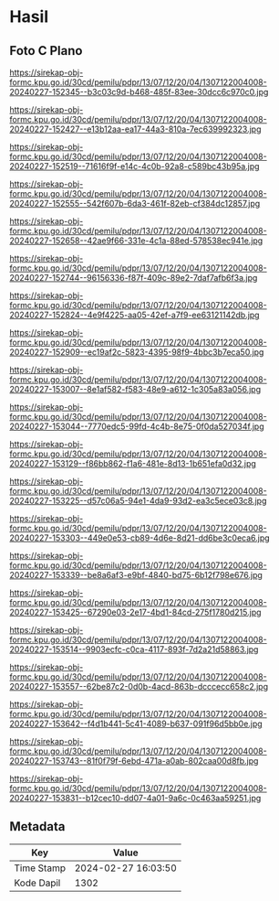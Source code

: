 # Hasil

## Foto C Plano

https://sirekap-obj-formc.kpu.go.id/30cd/pemilu/pdpr/13/07/12/20/04/1307122004008-20240227-152345--b3c03c9d-b468-485f-83ee-30dcc6c970c0.jpg

https://sirekap-obj-formc.kpu.go.id/30cd/pemilu/pdpr/13/07/12/20/04/1307122004008-20240227-152427--e13b12aa-ea17-44a3-810a-7ec639992323.jpg

https://sirekap-obj-formc.kpu.go.id/30cd/pemilu/pdpr/13/07/12/20/04/1307122004008-20240227-152519--71616f9f-e14c-4c0b-92a8-c589bc43b95a.jpg

https://sirekap-obj-formc.kpu.go.id/30cd/pemilu/pdpr/13/07/12/20/04/1307122004008-20240227-152555--542f607b-6da3-461f-82eb-cf384dc12857.jpg

https://sirekap-obj-formc.kpu.go.id/30cd/pemilu/pdpr/13/07/12/20/04/1307122004008-20240227-152658--42ae9f66-331e-4c1a-88ed-578538ec941e.jpg

https://sirekap-obj-formc.kpu.go.id/30cd/pemilu/pdpr/13/07/12/20/04/1307122004008-20240227-152744--96156336-f87f-409c-89e2-7daf7afb6f3a.jpg

https://sirekap-obj-formc.kpu.go.id/30cd/pemilu/pdpr/13/07/12/20/04/1307122004008-20240227-152824--4e9f4225-aa05-42ef-a7f9-ee63121142db.jpg

https://sirekap-obj-formc.kpu.go.id/30cd/pemilu/pdpr/13/07/12/20/04/1307122004008-20240227-152909--ec19af2c-5823-4395-98f9-4bbc3b7eca50.jpg

https://sirekap-obj-formc.kpu.go.id/30cd/pemilu/pdpr/13/07/12/20/04/1307122004008-20240227-153007--8e1af582-f583-48e9-a612-1c305a83a056.jpg

https://sirekap-obj-formc.kpu.go.id/30cd/pemilu/pdpr/13/07/12/20/04/1307122004008-20240227-153044--7770edc5-99fd-4c4b-8e75-0f0da527034f.jpg

https://sirekap-obj-formc.kpu.go.id/30cd/pemilu/pdpr/13/07/12/20/04/1307122004008-20240227-153129--f86bb862-f1a6-481e-8d13-1b651efa0d32.jpg

https://sirekap-obj-formc.kpu.go.id/30cd/pemilu/pdpr/13/07/12/20/04/1307122004008-20240227-153225--d57c06a5-94e1-4da9-93d2-ea3c5ece03c8.jpg

https://sirekap-obj-formc.kpu.go.id/30cd/pemilu/pdpr/13/07/12/20/04/1307122004008-20240227-153303--449e0e53-cb89-4d6e-8d21-dd6be3c0eca6.jpg

https://sirekap-obj-formc.kpu.go.id/30cd/pemilu/pdpr/13/07/12/20/04/1307122004008-20240227-153339--be8a6af3-e9bf-4840-bd75-6b12f798e676.jpg

https://sirekap-obj-formc.kpu.go.id/30cd/pemilu/pdpr/13/07/12/20/04/1307122004008-20240227-153425--67290e03-2e17-4bd1-84cd-275f1780d215.jpg

https://sirekap-obj-formc.kpu.go.id/30cd/pemilu/pdpr/13/07/12/20/04/1307122004008-20240227-153514--9903ecfc-c0ca-4117-893f-7d2a21d58863.jpg

https://sirekap-obj-formc.kpu.go.id/30cd/pemilu/pdpr/13/07/12/20/04/1307122004008-20240227-153557--62be87c2-0d0b-4acd-863b-dcccecc658c2.jpg

https://sirekap-obj-formc.kpu.go.id/30cd/pemilu/pdpr/13/07/12/20/04/1307122004008-20240227-153642--f4d1b441-5c41-4089-b637-091f96d5bb0e.jpg

https://sirekap-obj-formc.kpu.go.id/30cd/pemilu/pdpr/13/07/12/20/04/1307122004008-20240227-153743--81f0f79f-6ebd-471a-a0ab-802caa00d8fb.jpg

https://sirekap-obj-formc.kpu.go.id/30cd/pemilu/pdpr/13/07/12/20/04/1307122004008-20240227-153831--b12cec10-dd07-4a01-9a6c-0c463aa59251.jpg


## Metadata

| Key        | Value               |
| ---------- | ------------------- |
| Time Stamp | 2024-02-27 16:03:50 |
| Kode Dapil | 1302                |



